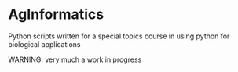 # AgInformatics
Python scripts written for a special topics course in using python for biological applications

WARNING: very much a work in progress
